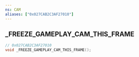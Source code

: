 ```yaml
---
ns: CAM
aliases: ["0x027CAB2C3AF27010"]
---
```

## _FREEZE_GAMEPLAY_CAM_THIS_FRAME

```c
// 0x027CAB2C3AF27010
void _FREEZE_GAMEPLAY_CAM_THIS_FRAME();
```

